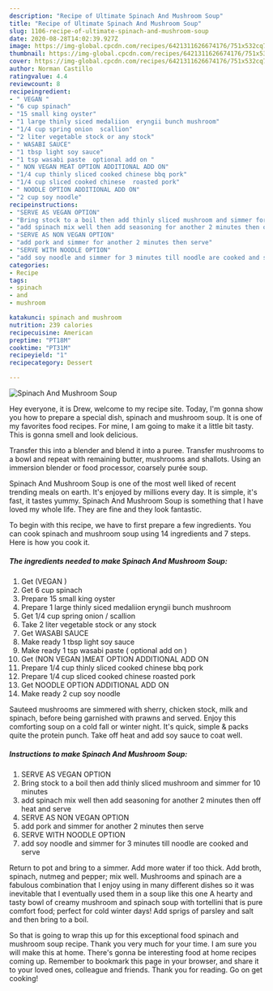 ```yaml
---
description: "Recipe of Ultimate Spinach And Mushroom Soup"
title: "Recipe of Ultimate Spinach And Mushroom Soup"
slug: 1106-recipe-of-ultimate-spinach-and-mushroom-soup
date: 2020-08-28T14:02:39.927Z
image: https://img-global.cpcdn.com/recipes/6421311626674176/751x532cq70/spinach-and-mushroom-soup-recipe-main-photo.jpg
thumbnail: https://img-global.cpcdn.com/recipes/6421311626674176/751x532cq70/spinach-and-mushroom-soup-recipe-main-photo.jpg
cover: https://img-global.cpcdn.com/recipes/6421311626674176/751x532cq70/spinach-and-mushroom-soup-recipe-main-photo.jpg
author: Norman Castillo
ratingvalue: 4.4
reviewcount: 8
recipeingredient:
- " VEGAN "
- "6 cup spinach"
- "15 small king oyster"
- "1 large thinly siced medaliion  eryngii bunch mushroom"
- "1/4 cup spring onion  scallion"
- "2 liter vegetable stock or any stock"
- " WASABI SAUCE"
- "1 tbsp light soy sauce"
- "1 tsp wasabi paste  optional add on "
- " NON VEGAN MEAT OPTION ADDITIONAL ADD ON"
- "1/4 cup thinly sliced cooked chinese bbq pork"
- "1/4 cup sliced cooked chinese  roasted pork"
- " NOODLE OPTION ADDITIONAL ADD ON"
- "2 cup soy noodle"
recipeinstructions:
- "SERVE AS VEGAN OPTION"
- "Bring stock to a boil then add thinly sliced mushroom and simmer for 10 minutes"
- "add spinach mix well then add seasoning for another 2 minutes then off heat and serve"
- "SERVE AS NON VEGAN OPTION"
- "add pork and simmer for another 2 minutes then serve"
- "SERVE WITH NOODLE OPTION"
- "add soy noodle and simmer for 3 minutes till noodle are cooked and serve"
categories:
- Recipe
tags:
- spinach
- and
- mushroom

katakunci: spinach and mushroom 
nutrition: 239 calories
recipecuisine: American
preptime: "PT18M"
cooktime: "PT31M"
recipeyield: "1"
recipecategory: Dessert

---
```



![Spinach And Mushroom Soup](https://img-global.cpcdn.com/recipes/6421311626674176/751x532cq70/spinach-and-mushroom-soup-recipe-main-photo.jpg)

Hey everyone, it is Drew, welcome to my recipe site. Today, I'm gonna show you how to prepare a special dish, spinach and mushroom soup. It is one of my favorites food recipes. For mine, I am going to make it a little bit tasty. This is gonna smell and look delicious.

Transfer this into a blender and blend it into a puree. Transfer mushrooms to a bowl and repeat with remaining butter, mushrooms and shallots. Using an immersion blender or food processor, coarsely purée soup.

Spinach And Mushroom Soup is one of the most well liked of recent trending meals on earth. It's enjoyed by millions every day. It is simple, it's fast, it tastes yummy. Spinach And Mushroom Soup is something that I have loved my whole life. They are fine and they look fantastic.


To begin with this recipe, we have to first prepare a few ingredients. You can cook spinach and mushroom soup using 14 ingredients and 7 steps. Here is how you cook it.

<!--inarticleads1-->

##### The ingredients needed to make Spinach And Mushroom Soup:

1. Get  (VEGAN )
1. Get 6 cup spinach
1. Prepare 15 small king oyster
1. Prepare 1 large thinly siced medaliion  eryngii bunch mushroom
1. Get 1/4 cup spring onion / scallion
1. Take 2 liter vegetable stock or any stock
1. Get  WASABI SAUCE
1. Make ready 1 tbsp light soy sauce
1. Make ready 1 tsp wasabi paste ( optional add on )
1. Get  (NON VEGAN )MEAT OPTION ADDITIONAL ADD ON
1. Prepare 1/4 cup thinly sliced cooked chinese bbq pork
1. Prepare 1/4 cup sliced cooked chinese  roasted pork
1. Get  NOODLE OPTION ADDITIONAL ADD ON
1. Make ready 2 cup soy noodle


Sauteed mushrooms are simmered with sherry, chicken stock, milk and spinach, before being garnished with prawns and served. Enjoy this comforting soup on a cold fall or winter night. It&#39;s quick, simple &amp; packs quite the protein punch. Take off heat and add soy sauce to coat well. 

<!--inarticleads2-->

##### Instructions to make Spinach And Mushroom Soup:

1. SERVE AS VEGAN OPTION
1. Bring stock to a boil then add thinly sliced mushroom and simmer for 10 minutes
1. add spinach mix well then add seasoning for another 2 minutes then off heat and serve
1. SERVE AS NON VEGAN OPTION
1. add pork and simmer for another 2 minutes then serve
1. SERVE WITH NOODLE OPTION
1. add soy noodle and simmer for 3 minutes till noodle are cooked and serve


Return to pot and bring to a simmer. Add more water if too thick. Add broth, spinach, nutmeg and pepper; mix well. Mushrooms and spinach are a fabulous combination that I enjoy using in many different dishes so it was inevitable that I eventually used them in a soup like this one A hearty and tasty bowl of creamy mushroom and spinach soup with tortellini that is pure comfort food; perfect for cold winter days! Add sprigs of parsley and salt and then bring to a boil. 

So that is going to wrap this up for this exceptional food spinach and mushroom soup recipe. Thank you very much for your time. I am sure you will make this at home. There's gonna be interesting food at home recipes coming up. Remember to bookmark this page in your browser, and share it to your loved ones, colleague and friends. Thank you for reading. Go on get cooking!
